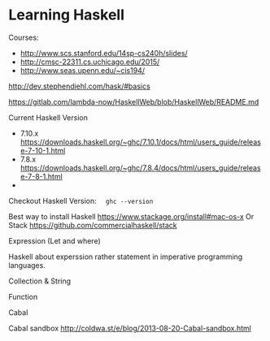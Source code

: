 # Learning Haskell

Courses:
* http://www.scs.stanford.edu/14sp-cs240h/slides/
* http://cmsc-22311.cs.uchicago.edu/2015/
* http://www.seas.upenn.edu/~cis194/

http://dev.stephendiehl.com/hask/#basics

https://gitlab.com/lambda-now/HaskellWeb/blob/HaskellWeb/README.md

Current Haskell Version

* 7.10.x https://downloads.haskell.org/~ghc/7.10.1/docs/html/users_guide/release-7-10-1.html
* 7.8.x https://downloads.haskell.org/~ghc/7.8.4/docs/html/users_guide/release-7-8-1.html
*
Checkout Haskell Version:
```  ghc --version```

Best way to install Haskell https://www.stackage.org/install#mac-os-x
    Or
Stack https://github.com/commercialhaskell/stack

Expression (Let and where)

Haskell about experssion rather statement in imperative programming languages.

Collection & String

Function


Cabal

Cabal sandbox http://coldwa.st/e/blog/2013-08-20-Cabal-sandbox.html
